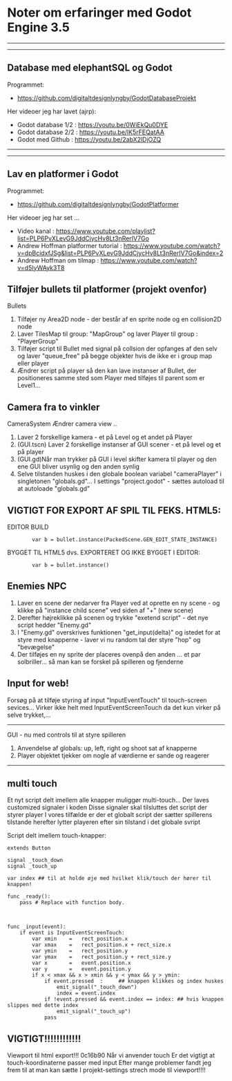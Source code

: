 # Noter om erfaringer med Godot Engine 3.5

-----------------------------------------------------------------------------------------------------------------------------
-----------------------------------------------------------------------------------------------------------------------------


## Database med elephantSQL og Godot 

Programmet:
- https://github.com/digitaltdesignlyngby/GodotDatabaseProjekt  

Her videoer jeg har lavet (ajrp):
- Godot database 1/2 : https://youtu.be/0WiEkQu0DYE 
- Godot database 2/2 : https://youtu.be/lK5rFEQatAA
- Godot med Github : https://youtu.be/2abX2lDjOZQ

-----------------------------------------------------------------------------------------------------------------------------
-----------------------------------------------------------------------------------------------------------------------------


## Lav en platformer i Godot

Programmet:
- https://github.com/digitaltdesignlyngby/GodotPlatformer

Her videoer jeg har set ...
- Video kanal : https://www.youtube.com/playlist?list=PLP6PvXLevG9JddCjycHv8Lt3nRerIV7Go
- Andrew Hoffman platformer tutorial : https://www.youtube.com/watch?v=dpBcidxfJSg&list=PLP6PvXLevG9JddCjycHv8Lt3nRerIV7Go&index=2
- Andrew Hoffman om tilmap : https://www.youtube.com/watch?v=d5IyWAyk3T8


## Tilføjer bullets til platformer (projekt ovenfor)
Bullets
1. Tilføjer ny Area2D node - der består af en sprite node og en collision2D node
2. Laver TilesMap til group: "MapGroup" og laver Player til group : "PlayerGroup"
3. Tilføjer script til Bullet med signal på collsion der opfanges af den selv og laver "queue_free" på begge objekter hvis de ikke er i group map eller player
4. Ændrer script på player så den kan lave instanser af Bullet, der positioneres samme sted som Player med tilføjes til parent som er Level1...

## Camera fra to vinkler

CameraSystem
Ændrer camera view ..
1. Laver 2 forskellige kamera - et på Level og et andet på Player
2. (GUI.tscn) Laver 2 forskellige instanser af GUI scener - et på level og et på player
3. (GUI.gd)Når man trykker på GUI i level skifter kamera til player og den ene GUI bliver usynlig og den anden synlig
4. Selve tilstanden huskes i den globale boolean variabel "cameraPlayer" i singletonen "globals.gd"...
I settings "project.godot" - sættes autoload til at autoloade "globals.gd"


## VIGTIGT FOR EXPORT AF SPIL TIL FEKS. HTML5:

EDITOR BUILD
```
		var b = bullet.instance(PackedScene.GEN_EDIT_STATE_INSTANCE)
```

BYGGET TIL HTML5 dvs. EXPORTERET OG IKKE BYGGET I EDITOR:
```
		var b = bullet.instance()
```

## Enemies NPC
1. Laver en scene der nedarver fra Player ved at oprette en ny scene - og klikke på "instance child scene" ved siden af "+" (new scene)
2. Derefter højreklikke på scenen og trykke "exetend script" - det nye script hedder "Enemy.gd"
3. I "Enemy.gd" overskrives funktionen "get_input(delta)" og istedet for at styre med knapperne - laver vi nu random tal der styre "hop" og "bevægelse"
4. Der tilføjes en ny sprite der placeres ovenpå den anden ... et par solbriller... så man kan se forskel på spilleren og fjenderne

## Input for web!
Forsøg på at tilføje styring af input "InputEventTouch" til touch-screen sevices...
Virker ikke helt med InputEventScreenTouch da det kun virker på selve trykket,...

-----------------------------------------------------------------------------------------------------------------------------

GUI - nu med controls til at styre spilleren
1. Anvendelse af globals: up, left, right og shoot sat af knapperne
2. Player objektet tjekker om nogle af værdierne er sande og reagerer


-----------------------------------------------------------------------------------------------------------------------------

## multi touch 

Et nyt script delt imellem alle knapper muliggør multi-touch...
Der laves customized signaler i koden
Disse signaler skal tilsluttes det script der styrer player
I vores tilfælde er der et globalt script der sætter spillerens tilstande
herefter lytter playeren efter sin tilstand i det globale svript

Script delt imellem touch-knapper:
```
extends Button

signal _touch_down
signal _touch_up

var index ## til at holde øje med hvilket klik/touch der hører til knappen!

func _ready():
	pass # Replace with function body.



func _input(event):
	if event is InputEventScreenTouch:
		var xmin	=	rect_position.x
		var xmax	=	rect_position.x + rect_size.x
		var ymin	=	rect_position.y
		var ymax	=	rect_position.y + rect_size.y
		var x		=	event.position.x
		var y		=	event.position.y
		if x < xmax && x > xmin && y < ymax && y > ymin:
			if event.pressed  : 	## knappen klikkes og index huskes
				emit_signal("_touch_down")
				index = event.index
			if !event.pressed && event.index == index: ## hvis knappen slippes med dette index
				emit_signal("_touch_up")
			pass

```

## VIGTIGT!!!!!!!!!!!!
Viewport til html export!!!
0c16b90
Når vi anvender touch
Er det vigtigt at touch-koordinaterne passer med input
Efter mange problemer fandt jeg frem til at man kan sætte
I projekt-settings strech mode til viewport!!!!
